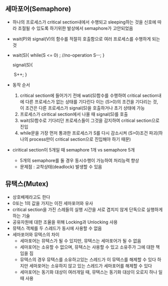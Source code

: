 ## 세마포어(Semaphore)

- 하나의 프로세스가 critical section내에서 수행되고 sleeping하는 것을 신호에 따라 조절될 수 있도록 하기위한 발상에서 semaphore가 고안되었음

- wait(P)와 signal(V)의 함수를 적절히 호출함으로 여러 프로세스를 수행하게 되는 것

- wait(S){
      while(S <= 0) ; //no-operation
      S--;
  }

  signal(S){

  ​             S++;
  }

- 동작 순서

  1. critical section에 들어가기 전에 wati(S)함수를 수행하여 critical section내에 다른 프로세스가 없는 상태를 기다린다
     이는 (S>0)의 조건을 기다리는 것, 이 조건은 다른 프로세스가 signal(S)을 호출하거나 초기 상태에 가능
  2. 프로세스가 ciritical section에서 나올 때 signal(S)를 호출
  3. wait(S)함수로 기다리던 프로세스들이 그것을 감지하여 critical section으로 진입
  4. while문을 가장 먼저 통과한 프로세스가 S를 다시 감소시켜 (S>0)조건 파괴(하나의 process만이 critical section으로 진입해야 하기 때문)

- ciritical section이 5개일 때   semaphore 1개 vs semaphore 5개

  - 5개의 semaphore를 둘 경우 동시수행이 가능하여 처리능력 향상
  - 문제점 : 교착상태(deadlock) 발생할 수 있음





## 뮤택스(Mutex)

- 상호배제라고도 한다
- 0또는 1의 값을 가지는 이진 세마포어와 유사
- critical section을 가진 스레들의 실행 시간을 서로 겹치지 않게 단독으로 실행하게 하는 기술
- 공유자원에 대한 조율을 위해 Locking과 Unlocking 사용
- 뮤텍스 객체를 두 스레드가 동시에 사용할 수 없음
- 세마포어와 뮤텍스의 차이
  - 세마포어는 뮤텍스가 될 수 있지만, 뮤텍스는 세마포어가 될 수 없음
  - 세마포어는 소유할 수 없으며, 뮤텍스는 사용할 수 있고 소유주가 그에 대한 책임을 짐
  - 뮤텍스의 경우 뮤텍스를 소유하고있는 스레드가 이 뮤텍스를 해제할 수 있다 하지만 세마포어는
    소유하지 않고 있는 스레드가 세마포어를 해제할 수 있다
  - 세마포어는 동기화 대상이 여러개일 때, 뮤텍스는 동기화 대상이 오로지 하나 일 때 사용

